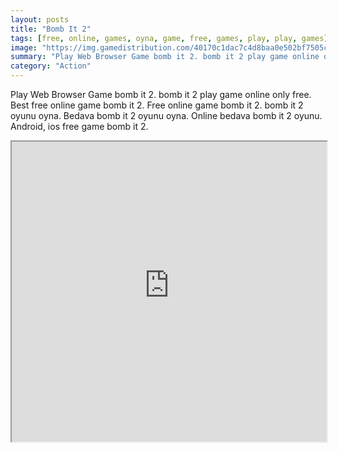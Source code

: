 ```yaml
---
layout: posts
title: "Bomb It 2"
tags: [free, online, games, oyna, game, free, games, play, play, games]
image: "https://img.gamedistribution.com/40170c1dac7c4d8baa0e502bf7505c07.jpg"
summary: "Play Web Browser Game bomb it 2. bomb it 2 play game online only free. Best free online game bomb it 2. Free online game bomb it 2. bomb it 2 oyunu oyna. Bedava bomb it 2 oyunu oyna. Online bedava bomb it 2 oyunu. Android, ios free game bomb it 2."
category: "Action"
---
```


Play Web Browser Game bomb it 2. bomb it 2 play game online only free. Best free online game bomb it 2. Free online game bomb it 2. bomb it 2 oyunu oyna. Bedava bomb it 2 oyunu oyna. Online bedava bomb it 2 oyunu. Android, ios free game bomb it 2.

<iframe width="100%" height="480px;" src="https://html5.gamedistribution.com/40170c1dac7c4d8baa0e502bf7505c07/"></iframe>